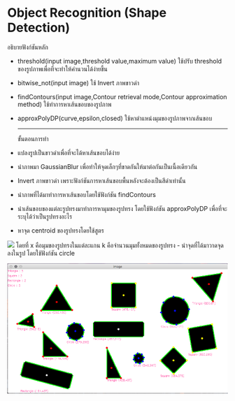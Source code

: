 # Object Recognition (Shape Detection)
  อธิบายฟังก์ชันหลัก
- threshold(input image,threshold value,maximum value)
  ใช้ปรับ threshold ของรูปภาพเพื่อที่จะทำให้คำนวนได้ง่ายขึ้น
- bitwise_not(input image)
  ใช้ Invert ภาพขาวดำ
- findContours(input image,Contour retrieval mode,Contour approximation method)
  ใช้ทำการหาเส้นขอบของรูปภาพ
- approxPolyDP(curve,epsilon,closed)
  ใช้หาตำแหน่งมุมของรูปภาพจากเส้นขอบ
  
  -----------------------------------------------
  ขั้นตอนการทำ
- แปลงรูปเป็นขาวดำเพื่อที่จะได้หาเส้นขอบได้ง่าย
- นำภาพมา GaussianBlur เพื่อทำให้จุดเล็กๆที่ขาดกันให้มาต่อกันเป็นเนื้อเดียวกัน
- Invert ภาพขาวดำ เพราะฟังก์ชันการหาเส้นขอบพื้นหลังจะต้องเป็นสีดำเท่านั้น
- นำภาพที่ได้มาทำการหาเส้นขอบโดยใช้ฟังก์ชัน findContours
- นำเส้นขอบของแต่ละรูปทรงมาทำการหามุมของรูปทรง โดยใช้ฟังก์ชัน approxPolyDP เพื่อที่จะระบุได้ว่าเป็นรูปทรงอะไร
- หาจุด centroid ของรูปทรงโดยใช้สูตร 
<img src="https://wikimedia.org/api/rest_v1/media/math/render/svg/e66d5df4ebb23552b557b2400414221242867cc4">
  โดยที่ x คือมุมของรูปทรงในแต่ละแกน k คือจำนวนมุมทั้งหมดของรูปทรง
- นำจุดที่ได้มาวาดจุดลงในรูป โดยใช้ฟังก์ชัน circle

![Screenshot](output.png)
